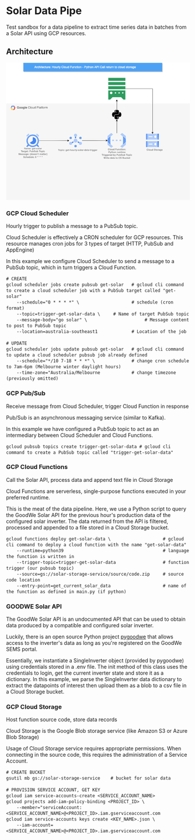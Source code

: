 # Solar Data Pipe 
Test sandbox for a data pipeline to extract time series data in batches from a Solar API using GCP resources.

## Architecture
![GCP Architecture Flowchart](design/architecture.drawio.png)

### GCP Cloud Scheduler
Hourly trigger to publish a message to a PubSub topic.

Cloud Scheduler is effectively a CRON scheduler for GCP resources. This resource manages cron jobs for 3 types of target (HTTP, PubSub and AppEngine)

In this example we configure Cloud Scheduler to send a message to a PubSub topic, which in turn triggers a Cloud Function.
~~~
# CREATE
gcloud scheduler jobs create pubsub get-solar   # gcloud cli command to create a cloud scheduler job with a PubSub target called "get-solar"
    --schedule="0 * * * *" \                    # schedule (cron format)
    --topic=trigger-get-solar-data \     # Name of target PubSub topic 
    --message-body="go solar" \                      # Message content to post to PubSub topic
    --location=australia-southeast1             # Location of the job

# UPDATE                                        
gcloud scheduler jobs update pubsub get-solar   # gcloud cli command to update a cloud scheduler pubsub job already defined
    --schedule="*/10 7-18 * * *" \              # change cron schedule to 7am-6pm (Melbourne winter daylight hours)
    --time-zone="Australia/Melbourne            # change timezone (previously omitted)
~~~
### GCP Pub/Sub
Receive message from Cloud Scheduler, trigger Cloud Function in response

Pub/Sub is an asynchronous messaging service (similar to Kafka). 

In this example we have configured a PubSub topic to act as an intermediary between Cloud Scheduler and Cloud Functions.
~~~
gcloud pubsub topics create trigger-get-solar-data # gcloud cli command to create a PubSub topic called "trigger-get-solar-data"
~~~

### GCP Cloud Functions
Call the Solar API, process data and append text file in Cloud Storage

Cloud Functions are serverless, single-purpose functions executed in your preferred runtime.

This is the meat of the data pipeline. Here, we use a Python script to query the GoodWe Solar API for the previous hour's production data of the configured solar inverter.
The data returned from the API is filtered, processed and appended to a file stored in a Cloud Storage bucket.
~~~
gcloud functions deploy get-solar-data \                    # gcloud cli command to deploy a cloud function with the name "get-solar-data"
    --runtime=python39                                      # language the function is written in 
    --trigger-topic=trigger-get-solar-data                  # function trigger (our pubsub topic)
    --source=gs://solar-storage-service/source/code.zip     # source code location
    --entry-point=get_current_solar_data                    # name of the function as defined in main.py (if python)
~~~

### GOODWE Solar API
The GoodWe Solar API is an undocumented API that can be used to obtain data produced by a compatible and configured solar inverter.

Luckily, there is an open source Python project [pygoodwe](github.com/yaleman/pygoodwe) that allows access to the inverter's data as long as you're registered on the GoodWe SEMS portal.

Essentially, we instantiate a SingleInverter object (provided by pygoodwe) using credentials stored in a .env file. The init method of this class uses the credentials to login, get the current inverter state and store it as a dictionary.
In this example, we parse the SingleInverter data dictionary to extract the datapoints of interest then upload them as a blob to a csv file in a Cloud Storage bucket.


### GCP Cloud Storage
Host function source code, store data records

Cloud Storage is the Google Blob storage service (like Amazon S3 or Azure Blob Storage)

Usage of Cloud Storage service requires appropriate permissions. When connecting in the source code, this requires the administration of a Service Account.
~~~
# CREATE BUCKET
gsutil mb gs://solar-storage-service    # bucket for solar data

# PROVISION SERVICE ACCOUNT, GET KEY
gcloud iam service-accounts-create <SERVICE_ACCOUNT_NAME>
gcloud projects add-iam-policy-binding <PROJECT_ID> \
    --member="serviceAccount:<SERVICE_ACCOUNT_NAME>@<PROJECT_ID>.iam.gserviceaccount.com
gcloud iam service-accounts keys create <KEY_NAME>.json \ 
    --iam-account=<SERVICE_ACCOUNT_NAME>@<PROJECT_ID>.iam.gserviceaccount.com
~~~